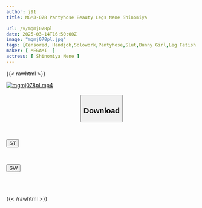 ```yaml
---
author: j91
title: MGMJ-078 Pantyhose Beauty Legs Nene Shinomiya

url: /v/mgmj078pl
date: 2025-03-14T16:50:00Z
image: "mgmj078pl.jpg"
tags: [Censored, Handjob,Solowork,Pantyhose,Slut,Bunny Girl,Leg Fetish	]
maker: [ MEGAMI  ]
actress: [ Shinomiya Nene ]
---
```



{{< rawhtml >}}

<div class="video" data-videoid="rdxwqPYZjJTbmWW">
    <a href="javascript:;">
        <img src="/v/mgmj078pl/mgmj078pl.jpg" width="WIDTH" height="HEIGHT" alt="mgmj078pl.mp4" loading="lazy">
    </a>
</div>

<script type="text/javascript" src="https://j91.asia/asset/on-demand-st.js"></script>

<br>
  <link rel="stylesheet" href="https://j91.asia/asset/bs5.css">
  
  <center>
  <button class="btn btn-primary" type="button" data-bs-toggle="collapse" data-bs-target=".multi-collapse" aria-expanded="false" aria-controls="multiCollapseExample1 multiCollapseExample2"><h2>Download</h2></button></center>
</p>
<div class="row">
  <div class="col">
    <div class="collapse multi-collapse" id="multiCollapseExample1">
      <div class="card card-body">
	      	      <br>
<div class="buttons">  
<p><a href="/v/mgmj078pl/st.html" target="_blank"><button class="btn-hover color-3"><i class="fa fa-download"></i> ST</button></a></p></div>
    </div>
  </div>
</div>
  <div class="col">
    <div class="collapse multi-collapse" id="multiCollapseExample2">
      <div class="card card-body">
	      <br>
<div class="buttons">
<p><a href="/v/mgmj078pl/sw.html" target="_blank"><button class="btn-hover color-2"><i class="fa fa-download"></i> SW</button></a></p></div>
<br><br>
      </div>
    </div>
  </div>
</div>

{{< /rawhtml >}}
